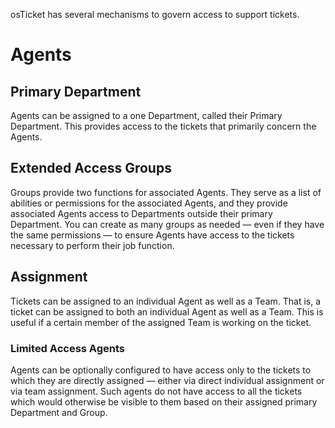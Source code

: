 osTicket has several mechanisms to govern access to support tickets.

# Agents

## Primary Department

Agents can be assigned to a one Department, called their Primary Department. This provides access to the tickets that primarily concern the Agents.

## Extended Access Groups

Groups provide two functions for associated Agents. They serve as a list of abilities or permissions for the associated Agents, and they provide associated Agents access to Departments outside their primary Department. You can create as many groups as needed — even if they have the same permissions — to ensure Agents have access to the tickets necessary to perform their job function.

## Assignment

Tickets can be assigned to an individual Agent as well as a Team. That is, a ticket can be assigned to both an individual Agent as well as a Team. This is useful if a certain member of the assigned Team is working on the ticket.

### Limited Access Agents

Agents can be optionally configured to have access only to the tickets to which they are directly assigned — either via direct individual assignment or via team assignment. Such agents do not have access to all the tickets which would otherwise be visible to them based on their assigned primary Department and Group.